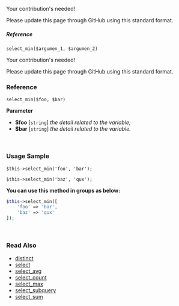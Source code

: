 Your contribution's needed!

Please update this page through GitHub using this standard format.

##### Reference

`select_min($argumen_1, $argumen_2)`

Your contribution's needed!

Please update this page through GitHub using this standard format.

### Reference
`select_min($foo, $bar)`

**Parameter**
* **$foo** [`string`] *the detail related to the variable;*
* **$bar** [`string`] *the detail related to the variable.*

&nbsp;

### Usage Sample
`$this->select_min('foo', 'bar');`

`$this->select_min('baz', 'qux');`

**You can use this method in groups as below:**
```php
$this->select_min([
    'foo' => 'bar',
    'baz' => 'qux'
]);
```

&nbsp;

### Read Also
* [distinct](./distinct)
* [select](./select)
* [select_avg](./select_avg)
* [select_count](./select_count)
* [select_max](./select_max)
* [select_subquery](./select_subquery)
* [select_sum](./select_sum)
